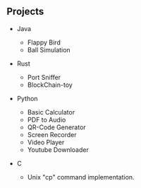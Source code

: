 ## Projects 

* Java 
	- Flappy Bird
	- Ball Simulation

* Rust
	- Port Sniffer
	- BlockChain-toy

* Python
	- Basic Calculator
	- PDF to Audio
	- QR-Code Generator
	- Screen Recorder
	- Video Player
	- Youtube Downloader

* C
	- Unix "cp" command implementation.
